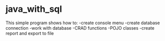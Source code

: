 # java_with_sql
This simple program shows how to:
  -create console menu
  -create database connection
  -work with database
  -CRAD functions
  -POJO classes
  -create report and export to file
